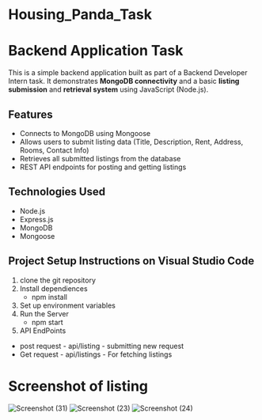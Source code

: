 # Housing_Panda_Task

# Backend Application Task

This is a simple backend application built as part of a Backend Developer Intern task. It demonstrates **MongoDB connectivity** and a basic **listing submission** and **retrieval system** using JavaScript (Node.js).

## Features

- Connects to MongoDB using Mongoose
- Allows users to submit listing data (Title, Description, Rent, Address, Rooms, Contact Info)
- Retrieves all submitted listings from the database
- REST API endpoints for posting and getting listings

## Technologies Used

- Node.js
- Express.js
- MongoDB
- Mongoose

## Project Setup Instructions on Visual Studio Code
1. clone the git repository
2. Install dependiences 
   - npm install
3. Set up environment variables
4. Run the Server 
   - npm start
5.  API EndPoints
   - post request - api/listing - submitting new request
   - Get request - api/listings - For fetching listings

# Screenshot of listing
![Screenshot (31)](https://github.com/user-attachments/assets/d296b513-d9a9-413c-9538-9184bad3e245)
![Screenshot (23)](https://github.com/user-attachments/assets/d46f22ff-2fee-40ee-a744-9ba469827a25)
![Screenshot (24)](https://github.com/user-attachments/assets/6cb9397a-5fe7-498d-bd76-de0d6d7e1cfd)





